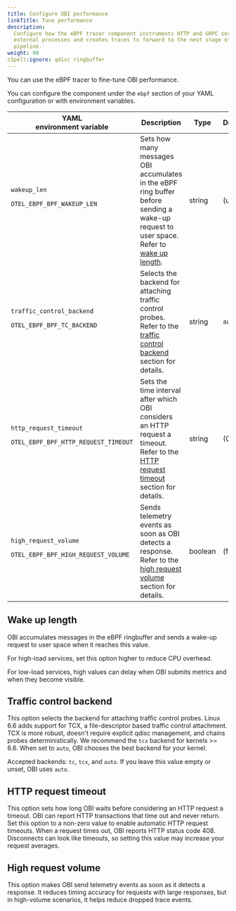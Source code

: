 ```yaml
---
title: Configure OBI performance
linkTitle: Tune performance
description:
  Configure how the eBPF tracer component instruments HTTP and GRPC services of
  external processes and creates traces to forward to the next stage of the
  pipeline.
weight: 90
cSpell:ignore: qdisc ringbuffer
---
```


You can use the eBPF tracer to fine-tune OBI performance.

You can configure the component under the `ebpf` section of your YAML
configuration or with environment variables.

| YAML<br>environment variable                                      | Description                                                                                                                                                 | Type    | Default |
| ----------------------------------------------------------------- | ----------------------------------------------------------------------------------------------------------------------------------------------------------- | ------- | ------- |
| `wakeup_len`<p>`OTEL_EBPF_BPF_WAKEUP_LEN`</p>                     | Sets how many messages OBI accumulates in the eBPF ring buffer before sending a wake-up request to user space. Refer to [wake up length](#wake-up-length).  | string  | (unset) |
| `traffic_control_backend`<p>`OTEL_EBPF_BPF_TC_BACKEND`</p>        | Selects the backend for attaching traffic control probes. Refer to the [traffic control backend](#traffic-control-backend) section for details.             | string  | `auto`  |
| `http_request_timeout`<p>`OTEL_EBPF_BPF_HTTP_REQUEST_TIMEOUT`</p> | Sets the time interval after which OBI considers an HTTP request a timeout. Refer to the [HTTP request timeout](#http-request-timeout) section for details. | string  | (0ms)   |
| `high_request_volume`<p>`OTEL_EBPF_BPF_HIGH_REQUEST_VOLUME`</p>   | Sends telemetry events as soon as OBI detects a response. Refer to the [high request volume](#high-request-volume) section for details.                     | boolean | (false) |

## Wake up length

OBI accumulates messages in the eBPF ringbuffer and sends a wake-up request to
user space when it reaches this value.

For high-load services, set this option higher to reduce CPU overhead.

For low-load services, high values can delay when OBI submits metrics and when
they become visible.

## Traffic control backend

This option selects the backend for attaching traffic control probes. Linux 6.6
adds support for TCX, a file-descriptor based traffic control attachment. TCX is
more robust, doesn't require explicit qdisc management, and chains probes
deterministically. We recommend the `tcx` backend for kernels >= 6.6. When set
to `auto`, OBI chooses the best backend for your kernel.

Accepted backends: `tc`, `tcx`, and `auto`. If you leave this value empty or
unset, OBI uses `auto`.

## HTTP request timeout

This option sets how long OBI waits before considering an HTTP request a
timeout. OBI can report HTTP transactions that time out and never return. Set
this option to a non-zero value to enable automatic HTTP request timeouts. When
a request times out, OBI reports HTTP status code 408. Disconnects can look like
timeouts, so setting this value may increase your request averages.

## High request volume

This option makes OBI send telemetry events as soon as it detects a response. It
reduces timing accuracy for requests with large responses, but in high-volume
scenarios, it helps reduce dropped trace events.
